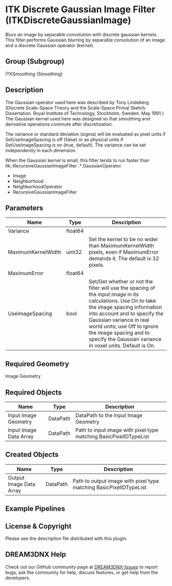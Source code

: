# ITK Discrete Gaussian Image Filter (ITKDiscreteGaussianImage)

Blurs an image by separable convolution with discrete gaussian kernels. This filter performs Gaussian blurring by separable convolution of an image and a discrete Gaussian operator (kernel).

## Group (Subgroup)

ITKSmoothing (Smoothing)

## Description

The Gaussian operator used here was described by Tony Lindeberg (Discrete Scale-Space Theory and the Scale-Space Primal Sketch. Dissertation. Royal Institute of Technology, Stockholm, Sweden. May 1991.) The Gaussian kernel used here was designed so that smoothing and derivative operations commute after discretization.

The variance or standard deviation (sigma) will be evaluated as pixel units if SetUseImageSpacing is off (false) or as physical units if SetUseImageSpacing is on (true, default). The variance can be set independently in each dimension.

When the Gaussian kernel is small, this filter tends to run faster than itk::RecursiveGaussianImageFilter .* GaussianOperator 
- Image 
- Neighborhood 
- NeighborhoodOperator 
- RecursiveGaussianImageFilter

## Parameters

| Name | Type | Description |
|------|------|-------------|
| Variance | float64 |  |
| MaximumKernelWidth | uint32 | Set the kernel to be no wider than MaximumKernelWidth pixels, even if MaximumError demands it. The default is 32 pixels. |
| MaximumError | float64 |  |
| UseImageSpacing | bool | Set/Get whether or not the filter will use the spacing of the input image in its calculations. Use On to take the image spacing information into account and to specify the Gaussian variance in real world units; use Off to ignore the image spacing and to specify the Gaussian variance in voxel units. Default is On. |

## Required Geometry

Image Geometry

## Required Objects

| Name |Type | Description |
|-----|------|-------------|
| Input Image Geometry | DataPath | DataPath to the Input Image Geometry |
| Input Image Data Array | DataPath | Path to input image with pixel type matching BasicPixelIDTypeList |

## Created Objects

| Name |Type | Description |
|-----|------|-------------|
| Output Image Data Array | DataPath | Path to output image with pixel type matching BasicPixelIDTypeList |

## Example Pipelines


## License & Copyright

Please see the description file distributed with this plugin.


## DREAM3DNX Help

Check out our GitHub community page at [DREAM3DNX-Issues](https://github.com/BlueQuartzSoftware/DREAM3DNX-Issues) to report bugs, ask the community for help, discuss features, or get help from the developers.


